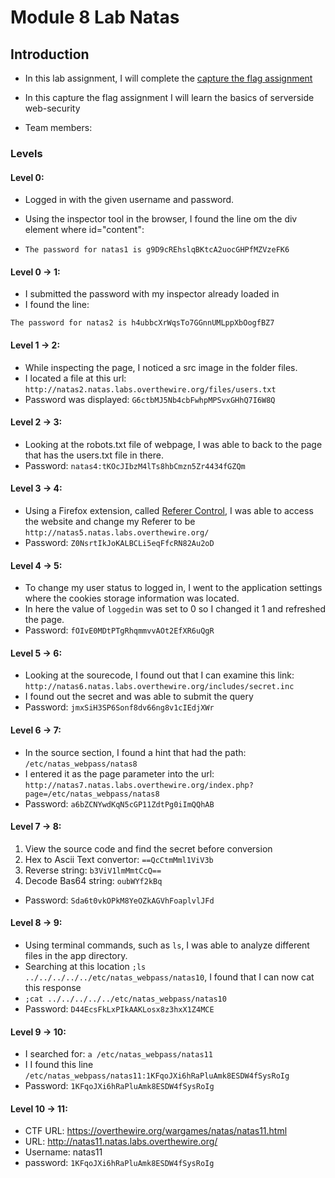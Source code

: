 # Module 8 Lab Natas

## Introduction

- In this lab assignment, I will complete the [capture the flag assignment](https://overthewire.org/wargames/natas/)

- In this capture the flag assignment I will learn the basics of serverside web-security

- Team members:

### Levels

#### Level 0:

- Logged in with the given username and password.

- Using the inspector tool in the browser, I found the line om the div element where id="content":

- `The password for natas1 is g9D9cREhslqBKtcA2uocGHPfMZVzeFK6`

#### Level 0 -> 1:

- I submitted the password with my inspector already loaded in
- I found the line:

`The password for natas2 is h4ubbcXrWqsTo7GGnnUMLppXbOogfBZ7`

#### Level 1 -> 2:

- While inspecting the page, I noticed a src image in the folder files.
- I located a file at this url: `http://natas2.natas.labs.overthewire.org/files/users.txt`
- Password was displayed: `G6ctbMJ5Nb4cbFwhpMPSvxGHhQ7I6W8Q`

#### Level 2 -> 3:

- Looking at the robots.txt file of webpage, I was able to back to the page that has the users.txt file in there.
- Password: `natas4:tKOcJIbzM4lTs8hbCmzn5Zr4434fGZQm`

#### Level 3 -> 4:

- Using a Firefox extension, called [Referer Control](https://addons.mozilla.org/en-US/firefox/addon/referercontrol/), I was able to access the website and change my Referer to be `http://natas5.natas.labs.overthewire.org/`
- Password: `Z0NsrtIkJoKALBCLi5eqFfcRN82Au2oD`

#### Level 4 -> 5:

- To change my user status to logged in, I went to the application settings where the cookies storage information was located.
- In here the value of `loggedin` was set to 0 so I changed it 1 and refreshed the page.
- Password: `fOIvE0MDtPTgRhqmmvvAOt2EfXR6uQgR`

#### Level 5 -> 6:

- Looking at the sourecode, I found out that I can examine this link: `http://natas6.natas.labs.overthewire.org/includes/secret.inc`
- I found out the secret and was able to submit the query
- Password: `jmxSiH3SP6Sonf8dv66ng8v1cIEdjXWr`

#### Level 6 -> 7:

- In the source section, I found a hint that had the path: `/etc/natas_webpass/natas8`
- I entered it as the page parameter into the url: `http://natas7.natas.labs.overthewire.org/index.php?page=/etc/natas_webpass/natas8`
- Password: `a6bZCNYwdKqN5cGP11ZdtPg0iImQQhAB`

#### Level 7 -> 8:

1. View the source code and find the secret before conversion
2. Hex to Ascii Text convertor: `==QcCtmMml1ViV3b`
3. Reverse string: `b3ViV1lmMmtCcQ==`
4. Decode Bas64 string: `oubWYf2kBq`

- Password: `Sda6t0vkOPkM8YeOZkAGVhFoaplvlJFd`

#### Level 8 -> 9:

- Using terminal commands, such as `ls`, I was able to analyze different files in the app directory.
- Searching at this location `;ls ../../../../../etc/natas_webpass/natas10`, I found that I can now cat this response
- `;cat ../../../../../etc/natas_webpass/natas10`
- Password: `D44EcsFkLxPIkAAKLosx8z3hxX1Z4MCE`

#### Level 9 -> 10:

- I searched for: `a /etc/natas_webpass/natas11`
- I I found this line `/etc/natas_webpass/natas11:1KFqoJXi6hRaPluAmk8ESDW4fSysRoIg`
- Password: `1KFqoJXi6hRaPluAmk8ESDW4fSysRoIg`

#### Level 10 -> 11:

- CTF URL: https://overthewire.org/wargames/natas/natas11.html
- URL: http://natas11.natas.labs.overthewire.org/
- Username: natas11
- password: `1KFqoJXi6hRaPluAmk8ESDW4fSysRoIg`
